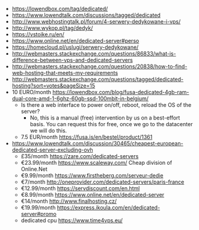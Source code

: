 - https://lowendbox.com/tag/dedicated/
- https://www.lowendtalk.com/discussions/tagged/dedicated
- http://www.webhostingtalk.pl/forum/4-serwery-dedykowane-i-vps/
- http://www.wykop.pl/tag/dedyk/
- https://vstoike.ru/en/
- https://www.online.net/en/dedicated-server#perso
- https://homecloud.pl/uslugi/serwery-dedykowane/
- http://webmasters.stackexchange.com/questions/86833/what-is-difference-between-vps-and-dedicated-servers
- http://webmasters.stackexchange.com/questions/20838/how-to-find-web-hosting-that-meets-my-requirements
- http://webmasters.stackexchange.com/questions/tagged/dedicated-hosting?sort=votes&pageSize=15
- 10 EURO/month https://lowendbox.com/blog/fusa-dedicated-4gb-ram-dual-core-amd-1-6ghz-60gb-ssd-100mbit-in-belgium/
  - Is there a web interface to power on/off, reboot, reload the OS of the server?
    - No, this is a manual (free) intervention by us on a best-effort basis. You can request this for free, once we go to the datacenter we will do this.
  - 7.5 EUR/month https://fusa.is/en/bestel/product/1361
- https://www.lowendtalk.com/discussion/30465/cheapest-european-dedicated-server-excluding-ovh
  - £35/month https://zare.com/dedicated-servers
  - €23.99/month https://www.scaleway.com/ Cheap division of Online.Net
  - €9.99/month https://www.firstheberg.com/serveur-dedie
  - €7/month http://oneprovider.com/dedicated-servers/paris-france
  - €12.99/month https://servdiscount.com/en.html
  - €8.99/month https://www.online.net/en/dedicated-server
  - €14/month http://www.finalhosting.cz/
  - €19.99/month https://express.ikoula.com/en/dedicated-server#promo
  - dedicated cpu https://www.time4vps.eu/
